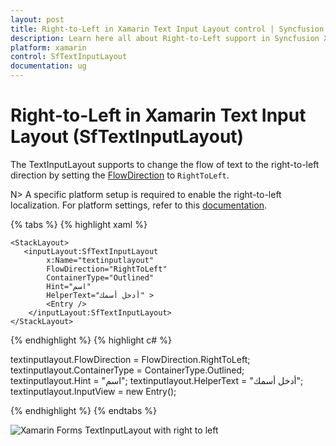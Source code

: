 ```yaml
---
layout: post
title: Right-to-Left in Xamarin Text Input Layout control | Syncfusion
description: Learn here all about Right-to-Left support in Syncfusion Xamarin Text Input Layout (SfTextInputLayout) control and more.
platform: xamarin
control: SfTextInputLayout
documentation: ug
---
```


# Right-to-Left in Xamarin Text Input Layout (SfTextInputLayout)

The TextInputLayout supports to change the flow of text to the right-to-left direction by setting the [FlowDirection](https://learn.microsoft.com/en-us/dotnet/api/xamarin.forms.visualelement.flowdirection?view=xamarin-forms#Xamarin_Forms_VisualElement_FlowDirection) to `RightToLeft`.

N> A specific platform setup is required to enable the right-to-left localization. For platform settings, refer to this [documentation](https://learn.microsoft.com/en-us/xamarin/xamarin-forms/app-fundamentals/localization/right-to-left#platform-setup).

{% tabs %}
{% highlight xaml %}

<ContentPage xmlns="http://xamarin.com/schemas/2014/forms"
             xmlns:x="http://schemas.microsoft.com/winfx/2009/xaml"
             xmlns:inputLayout="clr-namespace:Syncfusion.XForms.TextInputLayout;assembly=Syncfusion.Core.XForms"
             x:Class="TextInputLayout.MainPage">

    <StackLayout>
       <inputLayout:SfTextInputLayout
            x:Name="textinputlayout" 
            FlowDirection="RightToLeft"
            ContainerType="Outlined"
            Hint="اسم"  
            HelperText="أدخل أسمك" >
            <Entry />
        </inputLayout:SfTextInputLayout>
    </StackLayout>

</ContentPage>

{% endhighlight %}
{% highlight c# %}

textinputlayout.FlowDirection = FlowDirection.RightToLeft;
textinputlayout.ContainerType = ContainerType.Outlined;
textinputlayout.Hint = "اسم";
textinputlayout.HelperText = "أدخل أسمك";
textinputlayout.InputView = new Entry(); 

{% endhighlight %}
{% endtabs %}

![Xamarin Forms TextInputLayout with right to left](RTL-images/XamarinForms_TextInputLayout_RTL.png)

